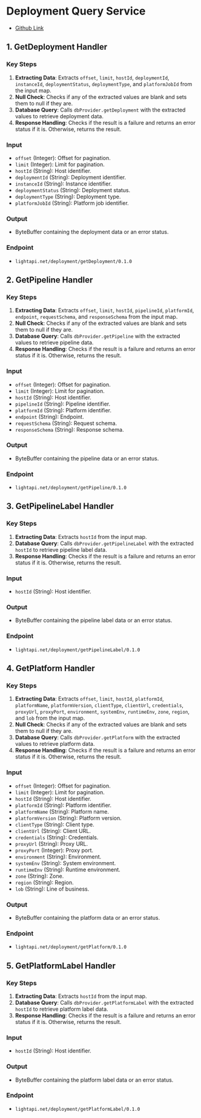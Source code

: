 # Deployment Query Service
- [Github Link](https://github.com/lightapi/deployment-query)

## 1. GetDeployment Handler

### Key Steps
1. **Extracting Data**: Extracts `offset`, `limit`, `hostId`, `deploymentId`, `instanceId`, `deploymentStatus`, `deploymentType`, and `platformJobId` from the input map.
2. **Null Check**: Checks if any of the extracted values are blank and sets them to null if they are.
3. **Database Query**: Calls `dbProvider.getDeployment` with the extracted values to retrieve deployment data.
4. **Response Handling**: Checks if the result is a failure and returns an error status if it is. Otherwise, returns the result.

### Input
- `offset` (Integer): Offset for pagination.
- `limit` (Integer): Limit for pagination.
- `hostId` (String): Host identifier.
- `deploymentId` (String): Deployment identifier.
- `instanceId` (String): Instance identifier.
- `deploymentStatus` (String): Deployment status.
- `deploymentType` (String): Deployment type.
- `platformJobId` (String): Platform job identifier.

### Output
- ByteBuffer containing the deployment data or an error status.

### Endpoint
- `lightapi.net/deployment/getDeployment/0.1.0`

## 2. GetPipeline Handler

### Key Steps
1. **Extracting Data**: Extracts `offset`, `limit`, `hostId`, `pipelineId`, `platformId`, `endpoint`, `requestSchema`, and `responseSchema` from the input map.
2. **Null Check**: Checks if any of the extracted values are blank and sets them to null if they are.
3. **Database Query**: Calls `dbProvider.getPipeline` with the extracted values to retrieve pipeline data.
4. **Response Handling**: Checks if the result is a failure and returns an error status if it is. Otherwise, returns the result.

### Input
- `offset` (Integer): Offset for pagination.
- `limit` (Integer): Limit for pagination.
- `hostId` (String): Host identifier.
- `pipelineId` (String): Pipeline identifier.
- `platformId` (String): Platform identifier.
- `endpoint` (String): Endpoint.
- `requestSchema` (String): Request schema.
- `responseSchema` (String): Response schema.

### Output
- ByteBuffer containing the pipeline data or an error status.

### Endpoint
- `lightapi.net/deployment/getPipeline/0.1.0`

## 3. GetPipelineLabel Handler

### Key Steps
1. **Extracting Data**: Extracts `hostId` from the input map.
2. **Database Query**: Calls `dbProvider.getPipelineLabel` with the extracted `hostId` to retrieve pipeline label data.
3. **Response Handling**: Checks if the result is a failure and returns an error status if it is. Otherwise, returns the result.

### Input
- `hostId` (String): Host identifier.

### Output
- ByteBuffer containing the pipeline label data or an error status.

### Endpoint
- `lightapi.net/deployment/getPipelineLabel/0.1.0`

## 4. GetPlatform Handler

### Key Steps
1. **Extracting Data**: Extracts `offset`, `limit`, `hostId`, `platformId`, `platformName`, `platformVersion`, `clientType`, `clientUrl`, `credentials`, `proxyUrl`, `proxyPort`, `environment`, `systemEnv`, `runtimeEnv`, `zone`, `region`, and `lob` from the input map.
2. **Null Check**: Checks if any of the extracted values are blank and sets them to null if they are.
3. **Database Query**: Calls `dbProvider.getPlatform` with the extracted values to retrieve platform data.
4. **Response Handling**: Checks if the result is a failure and returns an error status if it is. Otherwise, returns the result.

### Input
- `offset` (Integer): Offset for pagination.
- `limit` (Integer): Limit for pagination.
- `hostId` (String): Host identifier.
- `platformId` (String): Platform identifier.
- `platformName` (String): Platform name.
- `platformVersion` (String): Platform version.
- `clientType` (String): Client type.
- `clientUrl` (String): Client URL.
- `credentials` (String): Credentials.
- `proxyUrl` (String): Proxy URL.
- `proxyPort` (Integer): Proxy port.
- `environment` (String): Environment.
- `systemEnv` (String): System environment.
- `runtimeEnv` (String): Runtime environment.
- `zone` (String): Zone.
- `region` (String): Region.
- `lob` (String): Line of business.

### Output
- ByteBuffer containing the platform data or an error status.

### Endpoint
- `lightapi.net/deployment/getPlatform/0.1.0`

## 5. GetPlatformLabel Handler

### Key Steps
1. **Extracting Data**: Extracts `hostId` from the input map.
2. **Database Query**: Calls `dbProvider.getPlatformLabel` with the extracted `hostId` to retrieve platform label data.
3. **Response Handling**: Checks if the result is a failure and returns an error status if it is. Otherwise, returns the result.

### Input
- `hostId` (String): Host identifier.

### Output
- ByteBuffer containing the platform label data or an error status.

### Endpoint
- `lightapi.net/deployment/getPlatformLabel/0.1.0`
